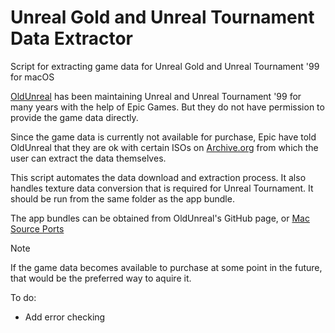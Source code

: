 # Unreal Gold and Unreal Tournament Data Extractor
Script for extracting game data for Unreal Gold and Unreal Tournament '99 for macOS

[OldUnreal](https://github.com/OldUnreal) has been maintaining Unreal and Unreal Tournament '99 for many years with the help of Epic Games. But they do not have permission to provide the game data directly. 

Since the game data is currently not available for purchase, Epic have told OldUnreal that they are ok with certain ISOs on [Archive.org](https://archive.org) from which the user can extract the data themselves.

This script automates the data download and extraction process. It also handles texture data conversion that is required for Unreal Tournament. It should be run from the same folder as the app bundle.

The app bundles can be obtained from OldUnreal's GitHub page, or [Mac Source Ports](https://www.macsourceports.com)

> [!NOTE] 
> If the game data becomes available to purchase at some point in the future, that would be the preferred way to aquire it.

To do:
- Add error checking
